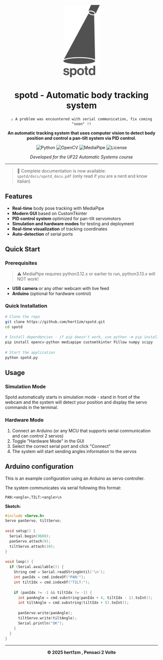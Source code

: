 <div align="center">
  <img src="docs/logo_grey.png" alt="SPOTD Logo" width="120"/>
  
  # spotd - Automatic body tracking system
    ⚠️ A problem was encountered with serial communication, fix coming "soon" !!
  
  **An automatic tracking system that uses computer vision to detect body position and control a pan-tilt system via PID control.**
  
  ![Python](https://img.shields.io/badge/python-3.8+-blue.svg)
  ![OpenCV](https://img.shields.io/badge/OpenCV-4.x-green.svg)
  ![MediaPipe](https://img.shields.io/badge/MediaPipe-latest-orange.svg)
  ![License](https://img.shields.io/badge/license-MIT-blue.svg)
  
  *Developed for the UF22 Automatic Systems course*
  
</div>

---
  > 📘 Complete documentation is now available: `spotd/docs/spotd_docu.pdf` (only read if you are a nerd and know italian)

## Features

- **Real-time** body pose tracking with MediaPipe
- **Modern GUI** based on CustomTkinter
- **PID control system** optimized for pan-tilt servomotors
- **Simulation and hardware modes** for testing and deployment
- **Real-time visualization** of tracking coordinates
- **Auto-detection** of serial ports

## Quick Start

### Prerequisites

  > ⚠️ MediaPipe requires python3.12.x or earlier to run, python3.13.x will NOT work!
- **USB camera** or any other webcam with live feed
- **Arduino** (optional for hardware control)
### Quick Installation

```bash
# Clone the repo
git clone https://github.com/hert1zm/spotd.git
cd spotd

# Install dependencies - if pip doesn't work, use python -m pip install ...
pip install opencv-python mediapipe customtkinter Pillow numpy scipy

# Start the application
python spotd.py
```
## Usage

### Simulation Mode

Spotd automatically starts in simulation mode - stand in front of the webcam and the system will detect your position and display the servo commands in the terminal.

### Hardware Mode
1. Connect an Arduino (or any MCU that supports serial communication and can control 2 servos)
2. Toggle "Hardware Mode" in the GUI
3. Select the correct serial port and click "Connect"
4. The system will start sending angles information to the servos 

## Arduino configuration
This is an example configuration using an Arduino as servo controller.

The system communicates via serial following this format:
```
PAN:<angle>,TILT:<angle>\n
```

**Sketch:**
```cpp
#include <Servo.h>
Servo panServo, tiltServo;

void setup() {
  Serial.begin(9600);
  panServo.attach(9);
  tiltServo.attach(10);
}

void loop() {
  if (Serial.available()) {
    String cmd = Serial.readStringUntil('\n');
    int panIdx = cmd.indexOf("PAN:");
    int tiltIdx = cmd.indexOf("TILT:");
    
    if (panIdx != -1 && tiltIdx != -1) {
      int panAngle = cmd.substring(panIdx + 4, tiltIdx - 1).toInt();
      int tiltAngle = cmd.substring(tiltIdx + 5).toInt();
      
      panServo.write(panAngle);
      tiltServo.write(tiltAngle);
      Serial.println("OK");
    }
  }
}
```
---

<div align="center">
  
**© 2025 hert1zm , Pensaci 2 Volte**

</div>
